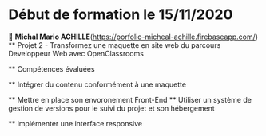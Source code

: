 # Début de formation le 15/11/2020

👤 **Michal Mario ACHILLE**(https://porfolio-micheal-achille.firebaseapp.com/)
** Projet 2 - Transformez une maquette en site web du parcours Developpeur Web avec OpenClassrooms

** Compétences évaluées 

** Intégrer du contenu conformément à une maquette

** Mettre en place son envoronement Front-End
** Utiliser un système de gestion de versions pour le suivi du projet et son hébergement

** implémenter une interface responsive